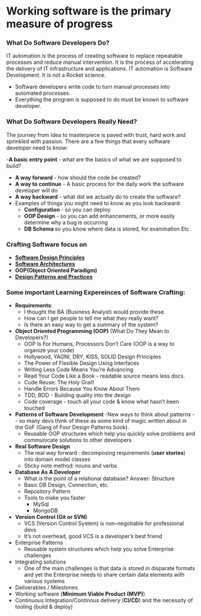 # Working software is the primary measure of progress

### What Do Software Developers Do?
IT automation is the process of creating software to replace repeatable processes and reduce manual intervention. It is the process of accelerating the delivery of IT infrastructure and applications. IT automation is Software Development. It is not a Rocket science. 
- Software developers write code to turn manual processes into automated processes.
- Everything the program is supposed to do must be known to software developer.

### What Do Software Developers Really Need?
The journey from idea to masterpiece is paved with trust, hard work and sprinkled with passion. There are a few things that every software developer need to know:

-<b>A basic entry point </b>- what are the basics of what we are supposed to build?
- <b>A way forward</b> - how should the code be created?
- <b> A way to continue</b> - A basic process for the daily work the software developer will do
- <b>A way backward</b> - what did we actually do to create the software?
- Examples of things you might need to know as you look backward:
    - <b>Configuration </b>- so you can deploy
    - <b>OOP Design</b> - so you can add enhancements, or more easily determine why a bug is occurring
    - <b>DB Schema </b> so you know where data is stored, for examination
Etc.

### Crafting Software  focus on
- <b><a href="https://github.com/RaviTambade/SDM/blob/main/softwaredesignPriniciples.md">Software Design Principles </a></b>
- <b><a href="https://github.com/RaviTambade/SDM/blob/main/softwarearchitecture.md">Software Architectures</a></b>
- <b>OOP(Object Oriented Paradigm)</b>
- <b> <a href="https://github.com/RaviTambade/Craftsmanship/tree/main/DesignPatterns">Design Patterns and Practices</a></b>

### Some important Learning Expereinces of Software Crafting:
- <b>Requirements</b>: 
  - I thought the BA (Business Analyst) would provide these.
  - How can I get people to tell me what they really want?
  - Is there an easy way to get a summary of the system?
- <b>Object Oriented Programming (OOP)</b> (What Do They Mean to Developers?)
  - OOP Is For Humans, Processors Don’t Care (OOP is a way to organize your code)
  - Hollywood, YAGNI, DRY, KISS, SOLID Design Principles
  - The Power of Flexible Design Using Interfaces
  - Writing Less Code Means You’re Advancing
  - Read Your Code Like a Book - readable source means less docs.
  - Code Reuse: The Holy Grail!
  - Handle Errors Because You Know About Them
  - TDD, BDD - Building quality into the design
  - Code coverage - touch all your code & know what hasn’t been touched
- <b>Patterns of Software Development</b>
  -New ways to think about patterns -- so many devs think of these as some kind of magic written about in the GoF (Gang of Four Design Patterns book).
  - Reusable OOP structures which help you quickly solve problems and communicate solutions to other developers
- <b>Real Software Design</b>
  - The real way forward : decomposing requirements (<b>user stories</b>) into domain model classes
  - Sticky note method: nouns and verbs
- <b>Database As A Developer</b>
  - What is the point of a relational database? Answer: Structure
  - Basic DB Design, Connection, etc.
  - Repository Pattern
  - Tools to make you faster
    - MySql
    - MongoDB
- <b>Version Control (Git or SVN)</b>
    - VCS (Version Control System) is non-negotiable for professional devs 
    - It’s not overhead, good VCS is a developer’s best friend
- Enterprise Patterns
    - Reusable system structures which help you solve Enterprise challenges
- Integrating solutions 
    - One of the main challenges is that data is stored in disparate formats and yet the Enterprise needs to share certain data elements with various systems
- Deliverables / Milestones
- Working software (<b>Minimum Viable Product (MVP)</b>)
- Continuous Integration/Continous delivery (<b>CI/CD</b>) and the necessity of tooling (build & deploy)
 